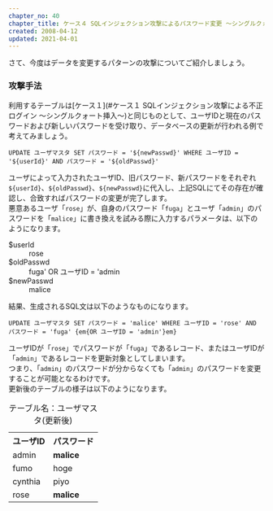 ```yaml
---
chapter_no: 40
chapter_title: ケース４ SQLインジェクション攻撃によるパスワード変更 〜シングルクォート挿入〜
created: 2008-04-12
updated: 2021-04-01
---
```

さて、今度はデータを変更するパターンの攻撃についてご紹介しましょう。

### 攻撃手法
利用するテーブルは[ケース１](#ケース１ SQLインジェクション攻撃による不正ログイン 〜シングルクォート挿入〜)と同じものとして、ユーザIDと現在のパスワードおよび新しいパスワードを受け取り、データベースの更新が行われる例で考えてみましょう。

```:SQL
UPDATE ユーザマスタ SET パスワード = '${newPasswd}' WHERE ユーザID = '${userId}' AND パスワード = '${oldPasswd}'
```

ユーザによって入力されたユーザID、旧パスワード、新パスワードをそれぞれ`${userId}`、`${oldPasswd}`、`${newPasswd}`に代入し、上記SQLにてその存在が確認し、合致すればパスワードの変更が完了します。  
悪意あるユーザ「`rose`」が、自身のパスワード「`fuga`」とユーザ「`admin`」のパスワードを「`malice`」に書き換えを試みる際に入力するパラメータは、以下のようになります。

<dl>
  <dt>$userId</dt>
  <dd>rose</dd>
  <dt>$oldPasswd</dt>
  <dd>fuga' OR ユーザID = 'admin</dd>
  <dt>$newPasswd</dt>
  <dd>malice</dd>
</dl>

結果、生成されるSQL文は以下のようなものになります。

```:SQL
UPDATE ユーザマスタ SET パスワード = 'malice' WHERE ユーザID = 'rose' AND パスワード = 'fuga' {em{OR ユーザID = 'admin'}em}
```

ユーザIDが「`rose`」でパスワードが「`fuga`」であるレコード、またはユーザIDが「`admin`」であるレコードを更新対象としてしまいます。  
つまり、「`admin`」のパスワードが分からなくても「`admin`」のパスワードを変更することが可能となるわけです。  
更新後のテーブルの様子は以下のようになります。

<table class="normal">
    <caption>テーブル名：ユーザマスタ(更新後)</caption>
    <tr><th>ユーザID</th><th>パスワード</th></tr>
    <tr><td>admin</td><td><strong>malice</strong></td></tr>
    <tr><td>fumo</td><td>hoge</td></tr>
    <tr><td>cynthia</td><td>piyo</td></tr>
    <tr><td>rose</td><td><strong>malice</strong></td></tr>
</table>
